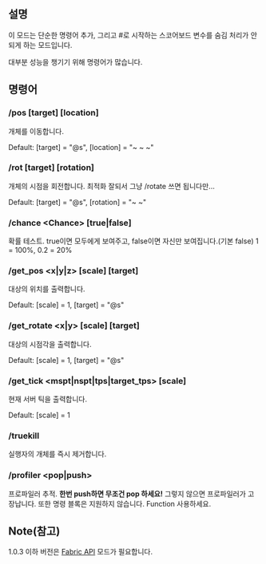## 설명

이 모드는 단순한 명령어 추가, 그리고 #로 시작하는 스코어보드 변수를 숨김 처리가 안되게 하는 모드입니다.

대부분 성능을 챙기기 위해 명령어가 많습니다.

## 명령어
### /pos [target] [location]
개체를 이동합니다. 

Default: [target] = "@s", [location] = "~ ~ ~"

### /rot [target] [rotation]
개체의 시점을 회전합니다. 최적화 잘되서 그냥 /rotate 쓰면 됩니다만...

Default: [target] = "@s", [rotation] = "~ ~"

###	/chance \<Chance\> [true|false]
확률 테스트. true이면 모두에게 보여주고, false이면 자신만 보여집니다.(기본 false) 1 = 100%, 0.2 = 20%

###	/get_pos <x|y|z> [scale] [target]
대상의 위치를 출력합니다. 

Default: [scale] = 1, [target] = "@s"

###	/get_rotate <x|y> [scale] [target]
대상의 시점각을 출력합니다.

Default: [scale] = 1, [target] = "@s"

###	/get_tick <mspt|nspt|tps|target_tps> [scale]
현재 서버 틱을 출력합니다.

Default: [scale] = 1

###	/truekill
실행자의 개체를 즉시 제거합니다.

###	/profiler <pop|push> <name>
프로파일러 추적. **한번 push하면 무조건 pop 하세요!** 그렇지 않으면 프로파일러가 고장납니다. 또한 명령 블록은 지원하지 않습니다. Function 사용하세요.

## Note(참고)
1.0.3 이하 버전은 [Fabric API](https://modrinth.com/mod/fabric-api) 모드가 필요합니다.
